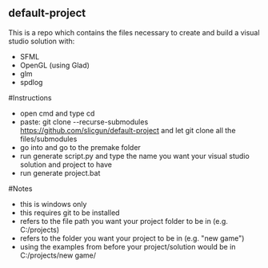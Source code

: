 ## default-project
This is a repo which contains the files necessary to create and build a visual studio solution with:
  - SFML
  - OpenGL (using Glad)
  - glm
  - spdlog
  
#Instructions
  - open cmd and type cd <file-path>
  - paste: git clone --recurse-submodules https://github.com/slicgun/default-project <folder-name> and let git clone all the files/submodules
  - go into <folder-name> and go to the premake folder
  - run generate script.py and type the name you want your visual studio solution and project to have
  - run generate project.bat
  
 #Notes
  - this is windows only
  - this requires git to be installed
  - <file-path> refers to the file path you want your project folder to be in (e.g. C:/projects)
  - <folder-name> refers to the folder you want your project to be in (e.g. "new game")
  - using the examples from before your project/solution would be in C:/projects/new game/
